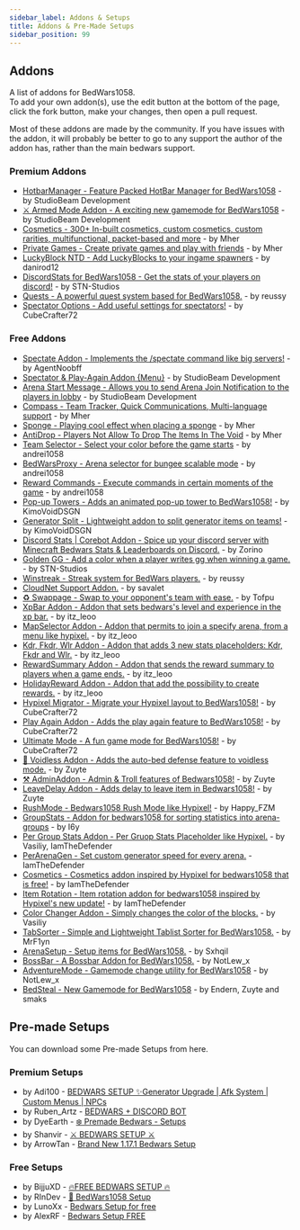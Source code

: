 ```yaml
---
sidebar_label: Addons & Setups
title: Addons & Pre-Made Setups
sidebar_position: 99
---
```


## Addons

A list of addons for BedWars1058. <br/>
To add your own addon(s), use the edit button at the bottom of the page, click the fork button, make your changes, then open a pull request.

Most of these addons are made by the community.
If you have issues with the addon, it will probably be better to go to any support the author of the addon has, rather than the main bedwars support.

### Premium Addons
- [HotbarManager - Feature Packed HotBar Manager for BedWars1058](https://polymart.org/resource/2183/) - by StudioBeam Development
- [⚔️ Armed Mode Addon - A exciting new gamemode for BedWars1058](https://polymart.org/resource/2394/) - by StudioBeam Development
- [Cosmetics - 300+ In-built cosmetics, custom cosmetics, custom rarities, multifunctional, packet-based and more](https://polymart.org/resource/1619/) - by Mher
- [Private Games - Create private games and play with friends](https://polymart.org/resource/1620/) - by Mher
- [LuckyBlock NTD - Add LuckyBlocks to your ingame spawners](https://www.spigotmc.org/resources/94872/) - by danirod12
- [DiscordStats for BedWars1058 - Get the stats of your players on discord!](https://polymart.org/resource/1889/) - by STN-Studios
- [Quests - A powerful quest system based for BedWars1058.](https://polymart.org/resource/1802) - by reussy
- [Spectator Options - Add useful settings for spectators!](https://polymart.org/resource/1916/) - by CubeCrafter72

### Free Addons
- [Spectate Addon - Implements the /spectate <player> command like big servers!](https://polymart.org/resource/4496/) - by AgentNoobff
- [Spectator & Play-Again Addon {Menu}](https://polymart.org/resource/1937/) - by StudioBeam Development
- [Arena Start Message - Allows you to send Arena Join Notification to the players in lobby](https://polymart.org/resource/1880/) - by StudioBeam Development
- [Compass - Team Tracker, Quick Communications, Multi-language support](https://www.spigotmc.org/resources/91537/) - by Mher
- [Sponge - Playing cool effect when placing a sponge](https://www.spigotmc.org/resources/93540/) - by Mher
- [AntiDrop - Players Not Allow To Drop The Items In The Void](https://www.spigotmc.org/resources/86391/) - by Mher
- [Team Selector - Select your color before the game starts](https://www.spigotmc.org/resources/60438/) - by andrei1058
- [BedWarsProxy - Arena selector for bungee scalable mode](https://www.spigotmc.org/resources/66642/) - by andrei1058
- [Reward Commands - Execute commands in certain moments of the game](https://www.spigotmc.org/resources/55381/) - by andrei1058
- [Pop-up Towers - Adds an animated pop-up tower to BedWars1058!](https://www.spigotmc.org/resources/83661/) - by KimoVoidDSGN
- [Generator Split - Lightweight addon to split generator items on teams!](https://www.spigotmc.org/resources/83883/) - by KimoVoidDSGN
- [Discord Stats | Corebot Addon - Spice up your discord server with Minecraft Bedwars Stats & Leaderboards on Discord.](https://builtbybit.com/resources/20403/) - by Zorino
- [Golden GG - Add a color when a player writes gg when winning a game.](https://www.spigotmc.org/resources/95321/) - by STN-Studios
- [Winstreak - Streak system for BedWars players.](https://polymart.org/resource/1871) - by reussy
- [CloudNet Support Addon.](https://www.spigotmc.org/resources/100041/) - by savalet
- [♻️ Swappage - Swap to your opponent's team with ease.](https://www.spigotmc.org/resources/102551/) - by Tofpu
- [XpBar Addon - Addon that sets bedwars's level and experience in the xp bar.](https://polymart.org/resource/2743/) - by itz_leoo
- [MapSelector Addon - Addon that permits to join a specify arena, from a menu like hypixel.](https://polymart.org/resource/2776/) - by itz_leoo
- [Kdr, Fkdr, Wlr Addon - Addon that adds 3 new stats placeholders: Kdr, Fkdr and Wlr.](https://polymart.org/resource/2778/) - by itz_leoo
- [RewardSummary Addon - Addon that sends the reward summary to players when a game ends.](https://polymart.org/resource/2826/) - by itz_leoo
- [HolidayReward Addon - Addon that add the possibility to create rewards.](https://polymart.org/resource/3079) - by itz_leoo
- [Hypixel Migrator - Migrate your Hypixel layout to BedWars1058!](https://polymart.org/resource/2836/) - by CubeCrafter72
- [Play Again Addon - Adds the play again feature to BedWars1058!](https://polymart.org/resource/1946/) - by CubeCrafter72
- [Ultimate Mode - A fun game mode for BedWars1058!](https://polymart.org/resource/2785/) - by CubeCrafter72
- [🍇 Voidless Addon - Adds the auto-bed defense feature to voidless mode.](https://polymart.org/resource/2599/) - by Zuyte
- [⚒️ AdminAddon - Admin & Troll features of Bedwars1058!](https://polymart.org/resource/2684/) - by Zuyte
- [LeaveDelay Addon - Adds delay to leave item in Bedwars1058!](https://polymart.org/resource/2805/) - by Zuyte
- [RushMode - Bedwars1058 Rush Mode like Hypixel!](https://www.spigotmc.org/resources/105028/) - by Happy_FZM
- [GroupStats - Addon for bedwars1058 for sorting statistics into arena-groups](https://polymart.org/resource/3184) - by I6y
- [Per Group Stats Addon - Per Gruop Stats Placeholder like Hypixel.](https://www.spigotmc.org/resources/105279/) - by Vasiliy, IamTheDefender
- [PerArenaGen - Set custom generator speed for every arena.](https://polymart.org/resource/2815/) - IamTheDefender
- [Cosmetics - Cosmetics addon inspired by Hypixel for bedwars1058 that is free!](https://www.spigotmc.org/resources/106685/) - by IamTheDefender
- [Item Rotation - Item rotation addon for bedwars1058 inspired by Hypixel's new update!](https://www.spigotmc.org/resources/107016/) - by IamTheDefender
- [Color Changer Addon - Simply changes the color of the blocks.](https://www.spigotmc.org/resources/104501/) - by Vasiliy
- [TabSorter - Simple and Lightweight Tablist Sorter for BedWars1058.](https://www.spigotmc.org/resources/100842/) - by MrF1yn
- [ArenaSetup - Setup items for BedWars1058.](https://www.spigotmc.org/resources/97709/) - by Sxhqil
- [BossBar - A Bossbar Addon for BedWars1058.](https://polymart.org/resource/2881/) - by NotLew_x
- [AdventureMode - Gamemode change utility for BedWars1058](https://polymart.org/resource/3296/) - by NotLew_x
- [BedSteal - New Gamemode for BedWars1058](https://polymart.org/resource/3575/) - by Endern, Zuyte and smaks

## Pre-made Setups

You can download some Pre-made Setups from here.

### Premium Setups
- by Adi100 - [BEDWARS SETUP ✨Generator Upgrade | Afk System | Custom Menus | NPCs](https://builtbybit.com/resources/12378/)
- by Ruben_Artz - [BEDWARS + DISCORD BOT](https://polymart.org/resource/544/)
- by DyeEarth - [❄️ Premade Bedwars - Setups](https://polymart.org/resource/1679/)
- by Shanvir - [⚔ BEDWARS SETUP ⚔](https://polymart.org/resource/2913/)
- by ArrowTan - [Brand New 1.17.1 Bedwars Setup](https://polymart.org/resource/3038)

### Free Setups
- by BijjuXD - [🔥FREE BEDWARS SETUP 🔥](https://polymart.org/r/4343)
- by RInDev - [🎁 BedWars1058 Setup ](https://polymart.org/resource/2748/)
- by LunoXx - [ Bedwars Setup for free](https://polymart.org/resource/2810/)
- by AlexRF - [Bedwars Setup FREE](https://polymart.org/resource/4292) 

